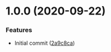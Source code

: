 # 1.0.0 (2020-09-22)


### Features

* Initial commit ([2a9c8ca](https://github.com/mongodb-ansible-roles/ansible-role-image-deploy/commit/2a9c8ca1f630d4f8bbec5203a088fcc9c549d55d))
